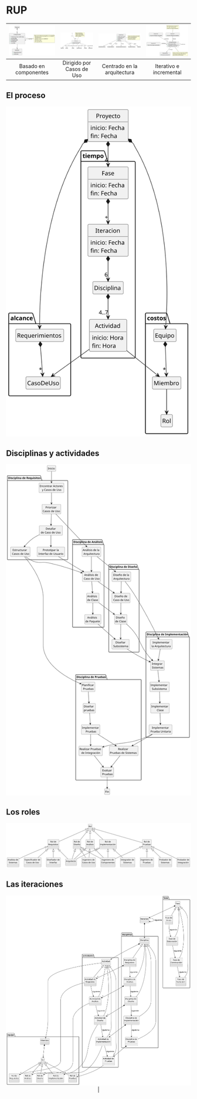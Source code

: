 # RUP

|![](/images/modelosUML/rupCaracteristica1.svg)|![](/images/modelosUML/rupCaracteristica2.svg)|![](/images/modelosUML/rupCaracteristica3.svg)|![](/images/modelosUML/rupCaracteristica4.svg)|
|:-:|:-:|:-:|:-:|
|Basado en componentes|Dirigido por Casos de Uso|Centrado en la arquitectura|Iterativo e incremental

## El proceso

<div align=center>

![](/images/modelosUML/proceso.svg)

</div>

## Disciplinas y actividades

<div align=center>

![](/images/modelosUML/RUPdisciplinasActividades.svg)

</div>

## Los roles

<div align=center>

![](/images/modelosUML/RUProles.svg)

</div>

## Las iteraciones

<div align=center>

![](/images/modelosUML/RUPiteraciones.svg)|

</div>